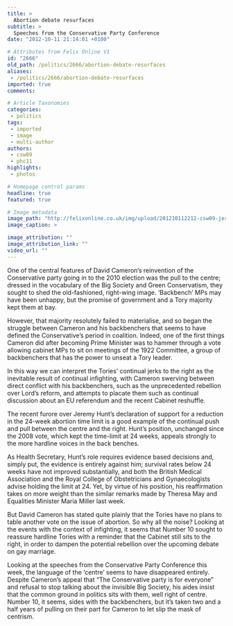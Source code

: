 ```yaml
---
title: >
  Abortion debate resurfaces
subtitle: >
  Speeches from the Conservative Party Conference
date: "2012-10-11 21:14:01 +0100"

# Attributes from Felix Online V1
id: "2666"
old_path: /politics/2666/abortion-debate-resurfaces
aliases:
 - /politics/2666/abortion-debate-resurfaces
imported: true
comments:

# Article Taxonomies
categories:
 - politics
tags:
 - imported
 - image
 - multi-author
authors:
 - csw09
 - phc11
highlights:
 - photos

# Homepage control params
headline: true
featured: true

# Image metadata
image_path: "http://felixonline.co.uk/img/upload/201210112212-csw09-jeremy-hunt-011.jpg"
image_caption: >

image_attribution: ""
image_attribution_link: ""
video_url: ""
---
```


One of the central features of David Cameron’s reinvention of the Conservative party going in to the 2010 election was the pull to the centre; dressed in the vocabulary of the Big Society and Green Conservatism, they sought to shed the old-fashioned, right-wing image. ‘Backbench’ MPs may have been unhappy, but the promise of government and a Tory majority kept them at bay.

However, that majority resolutely failed to materialise, and so began the struggle between Cameron and his backbenchers that seems to have defined the Conservative’s period in coalition. Indeed, one of the first things Cameron did after becoming Prime Minister was to hammer through a vote allowing cabinet MPs to sit on meetings of the 1922 Committee, a group of backbenchers that has the power to unseat a Tory leader.

In this way we can interpret the Tories’ continual jerks to the right as the inevitable result of continual infighting, with Cameron swerving between direct conflict with his backbenchers, such as the unprecedented rebellion over Lord’s reform, and attempts to placate them such as continual discussion about an EU referendum and the recent Cabinet reshuffle.

The recent furore over Jeremy Hunt’s declaration of support for a reduction in the 24-week abortion time limit is a good example of the continual push and pull between the centre and the right. Hunt’s position, unchanged since the 2008 vote, which kept the time-limit at 24 weeks, appeals strongly to the more hardline voices in the back benches.

As Health Secretary, Hunt’s role requires evidence based decisions and, simply put, the evidence is entirely against him; survival rates below 24 weeks have not improved substantially, and both the British Medical Association and the Royal College of Obstetricians and Gynaecologists advise holding the limit at 24. Yet, by virtue of his position, his reaffirmation takes on more weight than the similar remarks made by Theresa May and Equalities Minister Maria Miller last week.

But David Cameron has stated quite plainly that the Tories have no plans to table another vote on the issue of abortion. So why all the noise? Looking at the events with the context of infighting, it seems that Number 10 sought to reassure hardline Tories with a reminder that the Cabinet still sits to the right, in order to dampen the potential rebellion over the upcoming debate on gay marriage.

Looking at the speeches from the Conservative Party Conference this week, the language of the ‘centre’ seems to have disappeared entirely. Despite Cameron’s appeal that “The Conservative party is for everyone” and refusal to stop talking about the invisible Big Society, his aides insist that the common ground in politics sits with them, well right of centre. Number 10, it seems, sides with the backbenchers, but it’s taken two and a half years of pulling on their part for Cameron to let slip the mask of centrism.
